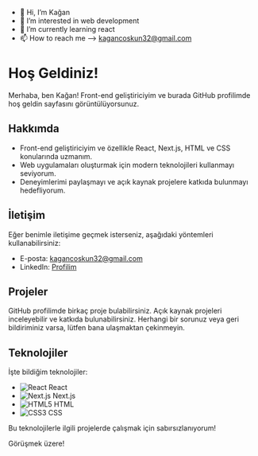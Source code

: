 - 👋 Hi, I’m Kağan
- 👀 I’m interested in web development
- 🌱 I’m currently learning react
- 📫 How to reach me --> kagancoskun32@gmail.com


# Hoş Geldiniz!

Merhaba, ben Kağan! Front-end geliştiriciyim ve burada GitHub profilimde hoş geldin sayfasını görüntülüyorsunuz.

## Hakkımda

- Front-end geliştiriciyim ve özellikle React, Next.js, HTML ve CSS konularında uzmanım.
- Web uygulamaları oluşturmak için modern teknolojileri kullanmayı seviyorum.
- Deneyimlerimi paylaşmayı ve açık kaynak projelere katkıda bulunmayı hedefliyorum.

## İletişim

Eğer benimle iletişime geçmek isterseniz, aşağıdaki yöntemleri kullanabilirsiniz:

- E-posta: kagancoskun32@gmail.com
- LinkedIn: [Profilim](https://www.linkedin.com/in/kagancoskun32/)

## Projeler

GitHub profilimde birkaç proje bulabilirsiniz. Açık kaynak projeleri inceleyebilir ve katkıda bulunabilirsiniz. Herhangi bir sorunuz veya geri bildiriminiz varsa, lütfen bana ulaşmaktan çekinmeyin.

## Teknolojiler

İşte bildiğim teknolojiler:

- ![React](https://img.icons8.com/color/48/000000/react-native.png) React
- ![Next.js](https://img.icons8.com/color/48/000000/nextjs.png) Next.js
- ![HTML5](https://img.icons8.com/color/48/000000/html-5.png) HTML
- ![CSS3](https://img.icons8.com/color/48/000000/css3.png) CSS

Bu teknolojilerle ilgili projelerde çalışmak için sabırsızlanıyorum!

Görüşmek üzere!

